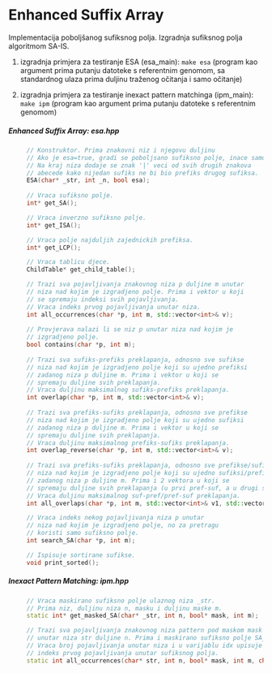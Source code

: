 # Enhanced Suffix Array

Implementacija poboljšanog sufiksnog polja. Izgradnja sufiksnog polja algoritmom SA-IS.

1. izgradnja primjera za testiranje ESA (esa_main): `make esa`
(program kao argument prima putanju datoteke s referentnim genomom, sa standardnog ulaza prima duljinu traženog očitanja i samo očitanje)

2. izgradnja primjera za testiranje inexact pattern matchinga (ipm_main): `make ipm`
(program kao argument prima putanju datoteke s referentnim genomom)

##### Enhanced Suffix Array: esa.hpp
```c++
     // Konstruktor. Prima znakovni niz i njegovu duljinu
     // Ako je esa=true, gradi se poboljsano sufiksno polje, inace samo SA.
     // Na kraj niza dodaje se znak '|' veci od svih drugih znakova
     // abecede kako nijedan sufiks ne bi bio prefiks drugog sufiksa.
     ESA(char* _str, int _n, bool esa);
    
     // Vraca sufiksno polje.
     int* get_SA();

     // Vraca inverzno sufiksno polje.
     int* get_ISA();

     // Vraca polje najduljih zajednickih prefiksa.
     int* get_LCP();

     // Vraca tablicu djece.
     ChildTable* get_child_table();

     // Trazi sva pojavljivanja znakovnog niza p duljine m unutar
     // niza nad kojim je izgradjeno polje. Prima i vektor u koji
     // se spremaju indeksi svih pojavljivanja.
     // Vraca indeks prvog pojavljivanja unutar niza.
     int all_occurrences(char *p, int m, std::vector<int>& v);
     
     // Provjerava nalazi li se niz p unutar niza nad kojim je
     // izgradjeno polje.
     bool contains(char *p, int m);
     
     // Trazi sva sufiks-prefiks preklapanja, odnosno sve sufikse
     // niza nad kojim je izgradjeno polje koji su ujedno prefiksi
     // zadanog niza p duljine m. Prima i vektor u koji se
     // spremaju duljine svih preklapanja.
     // Vraca duljinu maksimalnog sufiks-prefiks preklapanja.
     int overlap(char *p, int m, std::vector<int>& v);
     
     // Trazi sva prefiks-sufiks preklapanja, odnosno sve prefikse
     // niza nad kojim je izgradjeno polje koji su ujedno sufiksi
     // zadanog niza p duljine m. Prima i vektor u koji se
     // spremaju duljine svih preklapanja.
     // Vraca duljinu maksimalnog prefiks-sufiks preklapanja.
     int overlap_reverse(char *p, int m, std::vector<int>& v);
     
     // Trazi sva prefiks-sufiks preklapanja, odnosno sve prefikse/sufikse
     // niza nad kojim je izgradjeno polje koji su ujedno sufiksi/prefiksi
     // zadanog niza p duljine m. Prima i 2 vektora u koji se
     // spremaju duljine svih preklapanja (u prvi pref-suf, a u drugi suf-pref).
     // Vraca duljinu maksimalnog suf-pref/pref-suf preklapanja.
     int all_overlaps(char *p, int m, std::vector<int>& v1, std::vector<int>& v2);

     // Vraca indeks nekog pojavljivanja niza p unutar
     // niza nad kojim je izgradjeno polje, no za pretragu
     // koristi samo sufiksno polje.
     int search_SA(char *p, int m);

     // Ispisuje sortirane sufikse.
     void print_sorted();
```

##### Inexact Pattern Matching: ipm.hpp
```c++
     // Vraca maskirano sufiksno polje ulaznog niza _str.
     // Prima niz, duljinu niza n, masku i duljinu maske m.
     static int* get_masked_SA(char* _str, int n, bool* mask, int m);

     // Trazi sva pojavljivanja znakovnog niza pattern pod maskom mask duljine m
     // unutar niza str duljine n. Prima i maskirano sufiksno polje SA_masked.
     // Vraca broj pojavljivanja unutar niza i u varijablu idx upisuje
     // indeks prvog pojavljivanja unutar sufiksnog polja.
     static int all_occurrences(char* str, int n, bool* mask, int m, char *pattern, int n_pattern, int* SA_masked, int* idx);
```     
